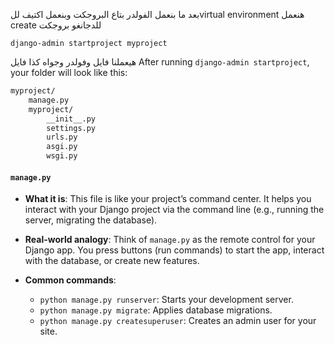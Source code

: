 بعد ما بنعمل الفولدر بتاع البروجكت وبنعمل اكتيف للvirtual environment 
هنعمل create للدجانغو بروجكت 
```shell 
django-admin startproject myproject
```
هيعملنا فايل وفولدر وجواه كذا فايل 
After running `django-admin startproject`, your folder will look like this:
```markdown
myproject/ 
	manage.py 
	myproject/ 
		__init__.py 
		settings.py 
		urls.py 
		asgi.py 
		wsgi.py
```

#### **`manage.py`**

- **What it is**: This file is like your project’s command center. It helps you interact with your Django project via the command line (e.g., running the server, migrating the database).
    
- **Real-world analogy**: Think of `manage.py` as the remote control for your Django app. You press buttons (run commands) to start the app, interact with the database, or create new features.
    
- **Common commands**:
    
    - `python manage.py runserver`: Starts your development server.
    - `python manage.py migrate`: Applies database migrations.
    - `python manage.py createsuperuser`: Creates an admin user for your site.

